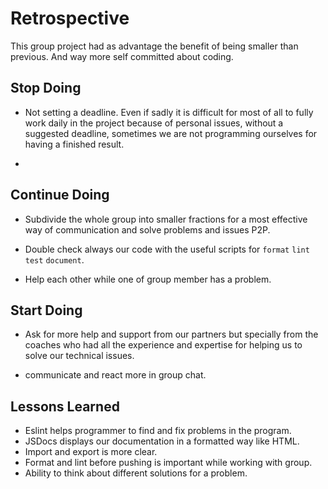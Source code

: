 # Retrospective

This group project had as advantage the benefit of being smaller than previous. And way more self committed about coding.

<!--
  compare your Development Strategy to your Project Board
  how different was your planned tasks from what you actually built?
  building something very different from your plan is not a bad thing!
  what counts is that you learn from your mistakes and make a better plan next time.
-->

## Stop Doing

- Not setting a deadline. Even if sadly it is difficult for most of all to fully work daily in the project because of personal issues, without a suggested deadline, sometimes we are not programming ourselves for having a finished result.

- <!--
    what did your group do that did not go very well
    agree to stop doing this in the next project
    this could be about anything. communication, code, review, ...
    examples (be specific!):
    - pushing changes directly to master/main branch
    - claiming more issues at once than you can finish
  -->

## Continue Doing

- Subdivide the whole group into smaller fractions for a most effective way of communication and solve problems and issues P2P.

- Double check always our code with the useful scripts for `format` `lint` `test` `document`.
- Help each other while one of group member has a problem.

<!--
  what did your group that worked vwell
  agree to keep doing these in the next project
  this could be about anything. communication, code, review, ...
  examples (be specific!):
  - making small, well-named commits
  - using the `help-wanted` label
-->

## Start Doing

- Ask for more help and support from our partners but specially from the coaches who had all the experience and expertise for helping us to solve our technical issues.

- communicate and react more in group chat.

<!--
  what ideas does your group have for making a better project next time?
  agree to give these things a try in the next project
  this could be about anything. communication, code, review, ...
  examples (be specific!):
  - use @mentions more often
  - use the github integration in slack. /github
-->

## Lessons Learned

- Eslint helps programmer to find and fix problems in the program.
- JSDocs displays our documentation in a formatted way like HTML.
- Import and export is more clear.
- Format and lint before pushing is important while working with group.
- Ability to think about different solutions for a problem.

<!--
  what cool things or general lessons has your team learned?
  This can be about anything! code, collaboration, git, github, Belgian history, ...
-->
